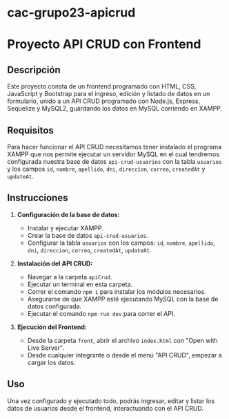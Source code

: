 # cac-grupo23-apicrud

# Proyecto API CRUD con Frontend

## Descripción

Este proyecto consta de un frontend programado con HTML, CSS, JavaScript y Bootstrap para el ingreso, edición y listado de datos en un formulario, unido a un API CRUD programado con Node.js, Express, Sequelize y MySQL2, guardando los datos en MySQL corriendo en XAMPP.

## Requisitos

Para hacer funcionar el API CRUD necesitamos tener instalado el programa XAMPP que nos permite ejecutar un servidor MySQL en el cual tendremos configurada nuestra base de datos `api-crud-usuarios` con la tabla `usuarios` y los campos `id`, `nombre`, `apellido`, `dni`, `direccion`, `correo`, `createdAt` y `updateAt`.

## Instrucciones

1. **Configuración de la base de datos:**
   - Instalar y ejecutar XAMPP.
   - Crear la base de datos `api-crud-usuarios`.
   - Configurar la tabla `usuarios` con los campos: `id`, `nombre`, `apellido`, `dni`, `direccion`, `correo`, `createdAt`, `updateAt`.

2. **Instalación del API CRUD:**
   - Navegar a la carpeta `apiCrud`.
   - Ejecutar un terminal en esta carpeta.
   - Correr el comando `npm i` para instalar los módulos necesarios.
   - Asegurarse de que XAMPP esté ejecutando MySQL con la base de datos configurada.
   - Ejecutar el comando `npm run dev` para correr el API.

3. **Ejecución del Frontend:**
   - Desde la carpeta `front`, abrir el archivo `index.html` con "Open with Live Server".
   - Desde cualquier integrante o desde el menú "API CRUD", empezar a cargar los datos.

## Uso

Una vez configurado y ejecutado todo, podrás ingresar, editar y listar los datos de usuarios desde el frontend, interactuando con el API CRUD.

